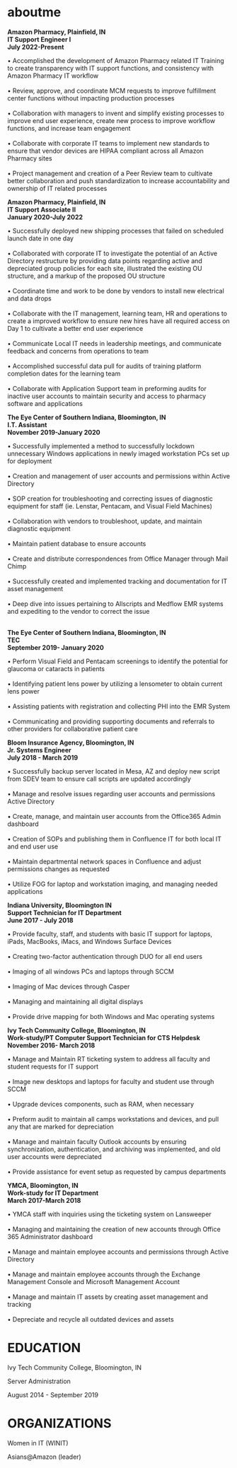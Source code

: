 # aboutme

<b>Amazon Pharmacy, Plainfield, IN</b><br>
<b>IT Support Engineer I</b><br>
<b>July 2022-Present</b><br>

•	Accomplished the development of Amazon Pharmacy related IT Training to create transparency with IT support functions, and consistency with Amazon Pharmacy IT workflow <br><br>
•	Review, approve, and coordinate MCM requests to improve fulfillment center functions without impacting production processes<br><br>
•	Collaboration with managers to invent and simplify existing processes to improve end user experience, create new process to improve workflow functions, and increase team engagement<br><br>
•	Collaborate with corporate IT teams to implement new standards to ensure that vendor devices are HIPAA compliant across all Amazon Pharmacy sites<br><br>
•	Project management and creation of a Peer Review team to cultivate better collaboration and push standardization to increase accountability and ownership of IT related processes<br>


<b>Amazon Pharmacy, Plainfield, IN</b><br>
<b>IT Support Associate II</b><br>
<b>January 2020-July 2022</b><br>

•	Successfully deployed new shipping processes that failed on scheduled launch date in one day<br><br>
•	Collaborated with corporate IT to investigate the potential of an Active Directory restructure by providing data points regarding active and depreciated group policies for each site, illustrated the existing OU structure, and a markup of the proposed OU structure <br><br>
•	Coordinate time and work to be done by vendors to install new electrical and data drops<br><br>
•	Collaborate with the IT management, learning team, HR and operations to create a improved workflow to ensure new hires have all required access on Day 1 to cultivate a better end user experience<br><br>
•	Communicate Local IT needs in leadership meetings, and communicate feedback and concerns from operations to team<br><br>
•	Accomplished successful data pull for audits of training platform completion dates for the learning team<br><br>
•	Collaborate with Application Support team in preforming audits for inactive user accounts to maintain security and access to pharmacy software and applications<br>



<b>The Eye Center of Southern Indiana, Bloomington, IN</b><br>
<b>I.T. Assistant </b><br>
<b>November 2019-January 2020</b><br>

•	Successfully implemented a method to successfully lockdown unnecessary Windows applications in newly imaged workstation PCs set up for deployment<br><br>
•	Creation and management of user accounts and permissions within Active Directory<br><br>
•	SOP creation for troubleshooting and correcting issues of diagnostic equipment for staff (ie. Lenstar, Pentacam, and Visual Field Machines)<br><br>
•	Collaboration with vendors to troubleshoot, update, and maintain diagnostic equipment<br><br>
•	Maintain patient database to ensure accounts <br><br>
•	Create and distribute correspondences from Office Manager through Mail Chimp<br><br>
•	Successfully created and implemented tracking and documentation for IT asset management<br><br>
•	Deep dive into issues pertaining to Allscripts and Medflow EMR systems and expediting to the vendor to correct the issue<br><br>

<b>The Eye Center of Southern Indiana, Bloomington, IN</b><br>
<b>TEC</b><br>
<b>September 2019- January 2020</b><br>

•	Perform Visual Field and Pentacam screenings to identify the potential for glaucoma or cataracts in patients<br><br>
•	Identifying patient lens power by utilizing a lensometer to obtain current lens power<br><br>
•	Assisting patients with registration and collecting PHI into the EMR System<br><br>
•	Communicating and providing supporting documents and referrals to other providers for collaborative patient care<br>

<b>Bloom Insurance Agency, Bloomington, IN</b><br>
<b>Jr. Systems Engineer</b><br>
<b>July 2018 - March 2019</b><br>

•	Successfully backup server located in Mesa, AZ and deploy new script from SDEV team to ensure call scripts are updated accordingly<br><br>
•	Manage and resolve issues regarding user accounts and permissions Active Directory<br><br>
•	Create, manage, and maintain user accounts from the Office365 Admin dashboard<br><br>
•	Creation of SOPs and publishing them in Confluence IT for both local IT and end user use<br><br>
•	Maintain departmental network spaces in Confluence and adjust permissions changes as requested<br><br>
•	Utilize FOG for laptop and workstation imaging, and managing needed applications<br>

<b>Indiana University, Bloomington IN </b><br>
<b>Support Technician for IT Department </b><br>
<b>June 2017 - July 2018</b><br>

•	Provide faculty, staff, and students with basic IT support for laptops, iPads, MacBooks, iMacs, and Windows Surface Devices<br><br>
•	Creating two-factor authentication through DUO for all end users<br><br>
•	Imaging of all windows PCs and laptops through SCCM<br><br>
•	Imaging of Mac devices through Casper<br><br>
•	Managing and maintaining all digital displays <br><br>
•	Provide drive mapping for both Windows and Mac operating systems<br>


<b>Ivy Tech Community College, Bloomington, IN</b><br>
<b>Work-study/PT Computer Support Technician for CTS Helpdesk</b><br>
<b>November 2016- March 2018</b><br>


•	Manage and Maintain RT ticketing system to address all faculty and student requests for IT support<br><br>
•	Image new desktops and laptops for faculty and student use through SCCM<br><br>
•	Upgrade devices components, such as RAM, when necessary<br><br>
•	Preform audit to maintain all camps workstations and devices, and pull any that are marked for depreciation<br><br>
•	Manage and maintain faculty Outlook accounts by ensuring synchronization, authentication, and archiving was implemented, and old user accounts were depreciated<br><br>
•	Provide assistance for event setup as requested by campus departments <br>


<b>YMCA, Bloomington, IN </b><br>
<b>Work-study for IT Department</b><br>
<b>March 2017-March  2018</b><br>

•	YMCA staff with inquiries using the ticketing system on Lansweeper<br><br>
•	Managing and maintaining the creation of new accounts through Office 365 Administrator dashboard<br><br>
•	Manage and maintain employee accounts and permissions through Active Directory<br><br>
•	Manage and maintain employee accounts through the Exchange Management Console and Microsoft Management Account<br><br>
•	Manage and maintain IT assets by creating asset management and tracking<br><br>
•	Depreciate and recycle all outdated devices and assets<br>


# EDUCATION
Ivy Tech Community College, Bloomington, IN 

Server Administration 

August 2014 - September 2019

# ORGANIZATIONS
Women in IT (WINIT)

Asians@Amazon (leader) 


